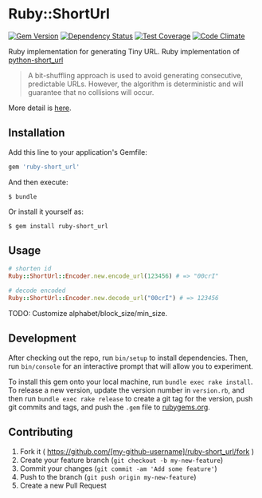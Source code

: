 # Ruby::ShortUrl

[![Gem Version](https://badge.fury.io/rb/ruby-short_url.svg)](http://badge.fury.io/rb/ruby-short_url)
[![Dependency Status](https://gemnasium.com/toshimaru/ruby-short_url.svg)](https://gemnasium.com/toshimaru/ruby-short_url)
[![Test Coverage](https://codeclimate.com/github/toshimaru/ruby-short_url/badges/coverage.svg)](https://codeclimate.com/github/toshimaru/ruby-short_url/coverage)
[![Code Climate](https://codeclimate.com/github/toshimaru/ruby-short_url/badges/gpa.svg)](https://codeclimate.com/github/toshimaru/ruby-short_url)

Ruby implementation for generating Tiny URL. Ruby implementation of [python-short_url](https://github.com/Alir3z4/python-short_url)

> A bit-shuffling approach is used to avoid generating consecutive, predictable URLs. However, the algorithm is deterministic and will guarantee that no collisions will occur.

More detail is [here](https://github.com/Alir3z4/python-short_url#short-url-generator).

## Installation

Add this line to your application's Gemfile:

```ruby
gem 'ruby-short_url'
```

And then execute:

    $ bundle

Or install it yourself as:

    $ gem install ruby-short_url

## Usage

```rb
# shorten id
Ruby::ShortUrl::Encoder.new.encode_url(123456) # => "00crI"

# decode encoded
Ruby::ShortUrl::Encoder.new.decode_url("00crI") # => 123456
```

TODO: Customize alphabet/block_size/min_size.

## Development

After checking out the repo, run `bin/setup` to install dependencies. Then, run `bin/console` for an interactive prompt that will allow you to experiment.

To install this gem onto your local machine, run `bundle exec rake install`. To release a new version, update the version number in `version.rb`, and then run `bundle exec rake release` to create a git tag for the version, push git commits and tags, and push the `.gem` file to [rubygems.org](https://rubygems.org).

## Contributing

1. Fork it ( https://github.com/[my-github-username]/ruby-short_url/fork )
2. Create your feature branch (`git checkout -b my-new-feature`)
3. Commit your changes (`git commit -am 'Add some feature'`)
4. Push to the branch (`git push origin my-new-feature`)
5. Create a new Pull Request
